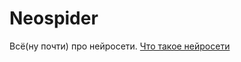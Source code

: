 # Neospider
Всё(ну почти) про нейросети.
[Что такое нейросети](https://github.com/Simgitdev/Neospider/blob/main/ainetswhat"Перейти")
